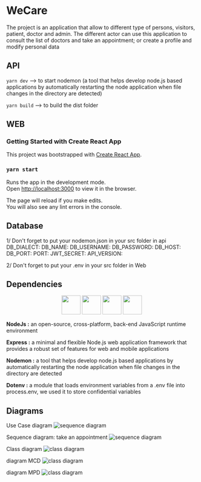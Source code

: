 # WeCare
The project is an application that allow to different type of persons, visitors, patient, doctor and admin. The different actor can use this application to consult the list of doctors and take an appointment; or create a profile and modify personal data

<!-- ## Image application -->

<!-- ![Image application](./web/public/.JPG) -->

## API

`yarn dev` --> to start nodemon (a tool that helps develop node.js based applications by automatically restarting the node application when file changes in the directory are detected)

`yarn build` --> to build the dist folder

## WEB

### Getting Started with Create React App

This project was bootstrapped with [Create React App](https://github.com/facebook/create-react-app).

### `yarn start`

Runs the app in the development mode.\
Open [http://localhost:3000](http://localhost:3000) to view it in the browser.

The page will reload if you make edits.\
You will also see any lint errors in the console.

## Database
1/ Don't forget to put your nodemon.json in your src folder in api
DB_DIALECT:
        DB_NAME:
        DB_USERNAME: 
        DB_PASSWORD: 
        DB_HOST: 
        DB_PORT: 
        PORT:
        JWT_SECRET: 
        API_VERSION: 
    
2/ Don't forget to put your .env in your src folder in Web


## Dependencies

<p align="center">
<img src="https://upload.wikimedia.org/wikipedia/commons/thumb/d/d9/Node.js_logo.svg/1280px-Node.js_logo.svg.png"  height="50">

<img src="https://blog.back4app.com/wp-content/uploads/2021/01/expressjs.png"  height="50">

<!-- <img src="https://upload.wikimedia.org/wikipedia/commons/thumb/4/4c/Typescript_logo_2020.svg/1200px-Typescript_logo_2020.svg.png"  height="50"> -->

<!-- <img src="https://accentsconagua.com/img/images_15/mapping-relational-databases-and-sql-to-mongodb_8.png"  height="50"> -->

<!-- <img src="https://cdn-images-1.medium.com/fit/t/1600/480/1*iDvsmUwzZQxJSKdL0xzwIA.png"  height="50"> -->

<img src="https://user-images.githubusercontent.com/13700/35731649-652807e8-080e-11e8-88fd-1b2f6d553b2d.png"  height="50">

<img src="https://i.stack.imgur.com/kyKz5.png"  height="50">
</p>

**NodeJs :** an open-source, cross-platform, back-end JavaScript runtime environment

**Express :** a minimal and flexible Node.js web application framework that provides a robust set of features for web and mobile applications

<!-- **TypeScript :** an open-source language which builds on JavaScript, one of the world’s most used tools, by adding static type definitions -->

<!-- **Mongoose :** Mongoose is a Node. js based Object Data Modeling (ODM) library for MongoDB. -->

<!-- **MongoDB :** MongoDB is an open-source document-oriented database. It is used to store a larger amount of data and also allows you to work with that data. MongoDB is not based on the table-like relational database structure but provides an altogether different mechanism for storage and retrieval of data, that’s why known as NoSQL database. Here, the term ‘NoSQL’ means ‘non-relational’. The format of storage is called BSON ( similar to JSON format). -->

**Nodemon :** a tool that helps develop node.js based applications by automatically restarting the node application when file changes in the directory are detected

**Dotenv :** a module that loads environment variables from a .env file into process.env, we used it to store confidential variables

## Diagrams
Use Case diagram
![sequence diagram](./assets//Diag%20useCases%20hospital.JPG)

Sequence diagram: take an appointment
![sequence diagram](./assets/Diag%20Sequence%20rdv%20hospital.JPG)

Class diagram
![class diagram](./assets/Diagram%20class%20hospital.JPG)

diagram MCD
![class diagram](./assets/Diagram%20MCD%20hospital.JPG)

diagram MPD
![class diagram](./assets/Diagram%20MPD%20hospital.JPG)

